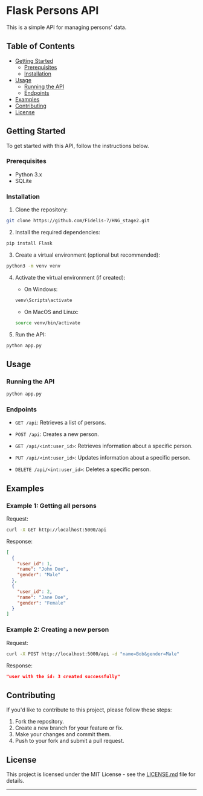 # Flask Persons API

This is a simple API for managing persons' data.

## Table of Contents

- [Getting Started](#getting-started)
  - [Prerequisites](#prerequisites)
  - [Installation](#installation)
- [Usage](#usage)
  - [Running the API](#running-the-api)
  - [Endpoints](#endpoints)
- [Examples](#examples)
- [Contributing](#contributing)
- [License](#license)

## Getting Started

To get started with this API, follow the instructions below.

### Prerequisites

- Python 3.x
- SQLite

### Installation

1. Clone the repository:

```bash
git clone https://github.com/Fidelis-7/HNG_stage2.git
```

2. Install the required dependencies:

```bash
pip install Flask
```

3. Create a virtual environment (optional but recommended):

```bash
python3 -m venv venv
```

4. Activate the virtual environment (if created):

   - On Windows:

   ```bash
   venv\Scripts\activate
   ```

   - On MacOS and Linux:

   ```bash
   source venv/bin/activate
   ```

5. Run the API:

```bash
python app.py
```

## Usage

### Running the API

```bash
python app.py
```

### Endpoints

- `GET /api`: Retrieves a list of persons.

- `POST /api`: Creates a new person.

- `GET /api/<int:user_id>`: Retrieves information about a specific person.

- `PUT /api/<int:user_id>`: Updates information about a specific person.

- `DELETE /api/<int:user_id>`: Deletes a specific person.

## Examples

### Example 1: Getting all persons

Request:

```bash
curl -X GET http://localhost:5000/api
```

Response:

```json
[
  {
    "user_id": 1,
    "name": "John Doe",
    "gender": "Male"
  },
  {
    "user_id": 2,
    "name": "Jane Doe",
    "gender": "Female"
  }
]
```

### Example 2: Creating a new person

Request:

```bash
curl -X POST http://localhost:5000/api -d "name=Bob&gender=Male"
```

Response:

```json
"user with the id: 3 created successfully"
```

## Contributing

If you'd like to contribute to this project, please follow these steps:

1. Fork the repository.
2. Create a new branch for your feature or fix.
3. Make your changes and commit them.
4. Push to your fork and submit a pull request.

## License

This project is licensed under the MIT License - see the [LICENSE.md](LICENSE.md) file for details.

---
